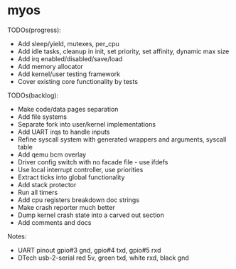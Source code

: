 # myos

TODOs(progress):
- Add sleep/yield, mutexes, per_cpu
- Add idle tasks, cleanup in init, set priority, set affinity, dynamic max size
- Add irq enabled/disabled/save/load
- Add memory allocator
- Add kernel/user testing framework
- Cover existing core functionality by tests

TODOs(backlog):
- Make code/data pages separation
- Add file systems
- Separate fork into user/kernel implementations
- Add UART irqs to handle inputs
- Refine syscall system with generated wrappers and arguments, syscall table
- Add qemu bcm overlay
- Driver config switch with no facade file - use ifdefs
- Use local interrupt controller, use priorities
- Extract ticks into global functionality
- Add stack protector
- Run all timers
- Add cpu registers breakdown doc strings
- Make crash reporter much better
- Dump kernel crash state into a carved out section
- Add comments and docs

Notes:
- UART pinout gpio#3 gnd, gpio#4 txd, gpio#5 rxd
- DTech usb-2-serial red 5v, green txd, white rxd, black gnd
